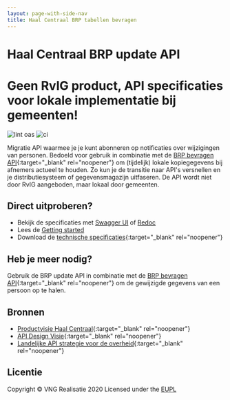 ```yaml
---
layout: page-with-side-nav
title: Haal Centraal BRP tabellen bevragen
---
```

# Haal Centraal BRP update API
# Geen RvIG product, API specificaties voor lokale implementatie bij gemeenten!
![lint oas](https://github.com/BRP-API/Haal-Centraal-BRP-Update-API/workflows/lint-oas/badge.svg)
![ci](https://github.com/BRP-API/Haal-Centraal-BRP-Update-API/workflows/ci/badge.svg)

Migratie API waarmee je je kunt abonneren op notificaties over wijzigingen van personen. Bedoeld voor gebruik in combinatie met de [BRP bevragen API](https://BRP-API.github.io/Haal-Centraal-BRP-bevragen){:target="_blank" rel="noopener"} om (tijdelijk) lokale kopiegegevens bij afnemers actueel te houden. Zo kun je de transitie naar API's versnellen en je distributiesysteem of gegevensmagazijn uitfaseren. De API wordt niet door RvIG aangeboden, maar lokaal door gemeenten.

## Direct uitproberen?
* Bekijk de specificaties met [Swagger UI](swagger-ui) of [Redoc](redoc)
* Lees de [Getting started](getting-started)
* Download de [technische specificaties](https://github.com/BRP-API/Haal-Centraal-BRP-Update-API/blob/master/specificatie/genereervariant/openapi.yaml){:target="_blank" rel="noopener"}

## Heb je meer nodig? 
Gebruik de BRP update API in combinatie met de [BRP bevragen API](https://BRP-API.github.io/Haal-Centraal-BRP-bevragen){:target="_blank" rel="noopener"} om de gewijzigde gegevens van een persoon op te halen.

## Bronnen

* [Productvisie Haal Centraal](https://vng-realisatie.github.io/Haal-Centraal){:target="_blank" rel="noopener"}
* [API Design Visie](https://github.com/Geonovum/KP-APIs/blob/master/overleggen/Werkgroep%20API%20design%20visie/API%20Design%20Visie.md){:target="_blank" rel="noopener"}
* [Landelijke API strategie voor de overheid](https://geonovum.github.io/KP-APIs/){:target="_blank" rel="noopener"}


## Licentie
Copyright &copy; VNG Realisatie 2020
Licensed under the [EUPL](https://github.com/BRP-API/Haal-Centraal-BRP-Update-API/blob/master/LICENCE.md)
